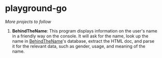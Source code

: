 # playground-go
*More projects to follow*

1. **BehindTheName**: This program displays information on the user's name in a friendly way on the console. It will ask for the name, look up the name in [BehindTheName](http://www.behindthename.com/)'s database, extract the HTML doc, and parse it for the relevant data, such as gender, usage, and meaning of the name.
